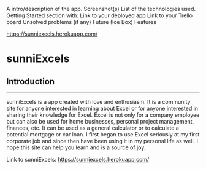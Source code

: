 A intro/description of the app.
Screenshot(s)
List of the technologies used.
Getting Started section with:
Link to your deployed app
Link to your Trello board
Unsolved problems (if any)
Future (Ice Box) Features

https://sunniexcels.herokuapp.com/


# sunniExcels

## Introduction
___________

sunniExcels is a app created with love and enthusiasm. It is a community site for anyone interested in learning about Excel or for anyone interested in sharing their knowledge for Excel. Excel is not only for a company employee but can also be used for home businesses, personal project management, finances, etc. It can be used as a general calculator or to calculate a potential mortgage or car loan.
I first began to use Excel seriously at my first corporate job and since then have been using it in my personal life as well. I hope this site can help you learn and is a source of joy.

Link to sunniExcels:
https://sunniexcels.herokuapp.com/

